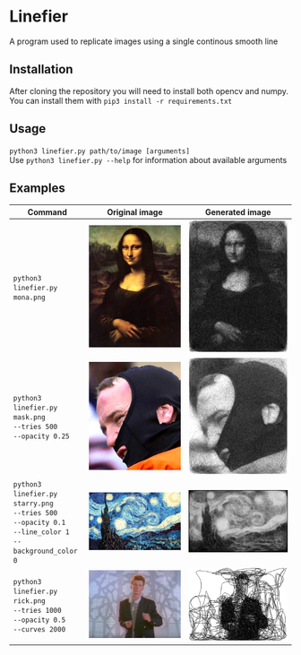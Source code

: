 # Linefier
A program used to replicate images using a single continous smooth line

## Installation
After cloning the repository you will need to install both opencv and numpy. You can install them with `pip3 install -r requirements.txt`  

## Usage
`python3 linefier.py path/to/image [arguments]`  
Use `python3 linefier.py --help` for information about available arguments

## Examples
 |Command|Original image|Generated image|
 |-|-|-|
 |`python3 linefier.py`<br />`mona.png`|![Mona lisa](docs/mona-resized.png)|![Mona lisa](docs/mona.png)|
 |`python3 linefier.py`<br />`mask.png`<br />`--tries 500`<br />`--opacity 0.25`|![Mask](docs/mask-resized.png)|![Mask](docs/mask.png)
 |`python3 linefier.py`<br />`starry.png`<br /> `--tries 500`<br /> `--opacity 0.1`<br /> `--line_color 1`<br /> `--background_color 0`|![Starry night](docs/starry-resized.png)|![Starry night](docs/starry.png)|
 |`python3 linefier.py`<br />`rick.png`<br />`--tries 1000`<br />`--opacity 0.5`<br />`--curves 2000`|![Mask](docs/rick-resized.png)|![Mask](docs/rick.png)|
